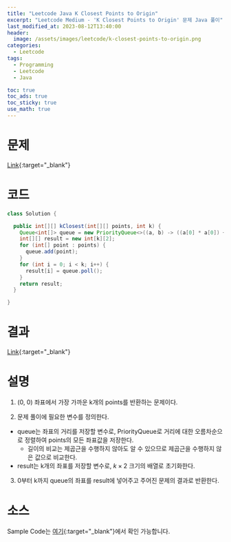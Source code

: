 ```yaml
---
title: "Leetcode Java K Closest Points to Origin"
excerpt: "Leetcode Medium - 'K Closest Points to Origin' 문제 Java 풀이"
last_modified_at: 2023-08-12T13:40:00
header:
  image: /assets/images/leetcode/k-closest-points-to-origin.png
categories:
  - Leetcode
tags:
  - Programming
  - Leetcode
  - Java

toc: true
toc_ads: true
toc_sticky: true
use_math: true
---
```

# 문제
[Link](https://leetcode.com/problems/k-closest-points-to-origin){:target="_blank"}

# 코드
```java
class Solution {

  public int[][] kClosest(int[][] points, int k) {
    Queue<int[]> queue = new PriorityQueue<>((a, b) -> ((a[0] * a[0]) + (a[1] * a[1])) - ((b[0] * b[0]) + (b[1] * b[1])));
    int[][] result = new int[k][2];
    for (int[] point : points) {
      queue.add(point);
    }
    for (int i = 0; i < k; i++) {
      result[i] = queue.poll();
    }
    return result;
  }

}
```

# 결과
[Link](https://leetcode.com/problems/k-closest-points-to-origin/submissions/1018943255/){:target="_blank"}

# 설명
1. (0, 0) 좌표에서 가장 가까운 k개의 points를 반환하는 문제이다.

2. 문제 풀이에 필요한 변수를 정의한다.
- queue는 좌표의 거리를 저장할 변수로, PriorityQueue로 거리에 대한 오름차순으로 정렬하여 points의 모든 좌표값을 저장한다.
  - 길이의 비교는 제곱근을 수행하지 않아도 알 수 있으므로 제곱근을 수행하지 않은 값으로 비교한다.
- result는 k개의 좌표를 저장할 변수로, $k \times 2$ 크기의 배열로 초기화한다.

3. 0부터 k까지 queue의 좌표를 result에 넣어주고 주어진 문제의 결과로 반환한다.

# 소스
Sample Code는 [여기](https://github.com/GracefulSoul/leetcode/blob/master/src/main/java/gracefulsoul/problems/KClosestPointsToOrigin.java){:target="_blank"}에서 확인 가능합니다.